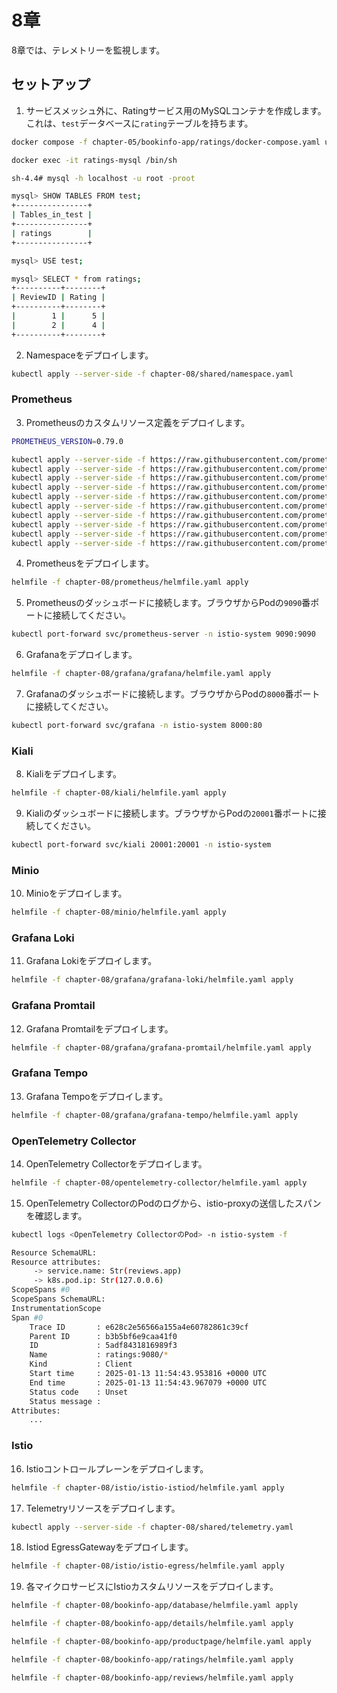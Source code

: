 # 8章

8章では、テレメトリーを監視します。

## セットアップ

1. サービスメッシュ外に、Ratingサービス用のMySQLコンテナを作成します。これは、`test`データベースに`rating`テーブルを持ちます。

```bash
docker compose -f chapter-05/bookinfo-app/ratings/docker-compose.yaml up -d

docker exec -it ratings-mysql /bin/sh

sh-4.4# mysql -h localhost -u root -proot

mysql> SHOW TABLES FROM test;
+----------------+
| Tables_in_test |
+----------------+
| ratings        |
+----------------+

mysql> USE test;

mysql> SELECT * from ratings;
+----------+--------+
| ReviewID | Rating |
+----------+--------+
|        1 |      5 |
|        2 |      4 |
+----------+--------+
```

2. Namespaceをデプロイします。

```bash
kubectl apply --server-side -f chapter-08/shared/namespace.yaml
```

### Prometheus

3. Prometheusのカスタムリソース定義をデプロイします。

```bash
PROMETHEUS_VERSION=0.79.0

kubectl apply --server-side -f https://raw.githubusercontent.com/prometheus-operator/prometheus-operator/v${PROMETHEUS_VERSION}/example/prometheus-operator-crd/monitoring.coreos.com_alertmanagerconfigs.yaml
kubectl apply --server-side -f https://raw.githubusercontent.com/prometheus-operator/prometheus-operator/v${PROMETHEUS_VERSION}/example/prometheus-operator-crd/monitoring.coreos.com_alertmanagers.yaml
kubectl apply --server-side -f https://raw.githubusercontent.com/prometheus-operator/prometheus-operator/v${PROMETHEUS_VERSION}/example/prometheus-operator-crd/monitoring.coreos.com_podmonitors.yaml
kubectl apply --server-side -f https://raw.githubusercontent.com/prometheus-operator/prometheus-operator/v${PROMETHEUS_VERSION}/example/prometheus-operator-crd/monitoring.coreos.com_probes.yaml
kubectl apply --server-side -f https://raw.githubusercontent.com/prometheus-operator/prometheus-operator/v${PROMETHEUS_VERSION}/example/prometheus-operator-crd/monitoring.coreos.com_prometheusagents.yaml
kubectl apply --server-side -f https://raw.githubusercontent.com/prometheus-operator/prometheus-operator/v${PROMETHEUS_VERSION}/example/prometheus-operator-crd/monitoring.coreos.com_prometheuses.yaml
kubectl apply --server-side -f https://raw.githubusercontent.com/prometheus-operator/prometheus-operator/v${PROMETHEUS_VERSION}/example/prometheus-operator-crd/monitoring.coreos.com_prometheusrules.yaml
kubectl apply --server-side -f https://raw.githubusercontent.com/prometheus-operator/prometheus-operator/v${PROMETHEUS_VERSION}/example/prometheus-operator-crd/monitoring.coreos.com_scrapeconfigs.yaml
kubectl apply --server-side -f https://raw.githubusercontent.com/prometheus-operator/prometheus-operator/v${PROMETHEUS_VERSION}/example/prometheus-operator-crd/monitoring.coreos.com_servicemonitors.yaml
kubectl apply --server-side -f https://raw.githubusercontent.com/prometheus-operator/prometheus-operator/v${PROMETHEUS_VERSION}/example/prometheus-operator-crd/monitoring.coreos.com_thanosrulers.yaml
```

4. Prometheusをデプロイします。

```bash
helmfile -f chapter-08/prometheus/helmfile.yaml apply
```

5. Prometheusのダッシュボードに接続します。ブラウザからPodの`9090`番ポートに接続してください。

```bash
kubectl port-forward svc/prometheus-server -n istio-system 9090:9090
```

6. Grafanaをデプロイします。

```bash
helmfile -f chapter-08/grafana/grafana/helmfile.yaml apply
```

7. Grafanaのダッシュボードに接続します。ブラウザからPodの`8000`番ポートに接続してください。

```bash
kubectl port-forward svc/grafana -n istio-system 8000:80
```

### Kiali

8. Kialiをデプロイします。

```bash
helmfile -f chapter-08/kiali/helmfile.yaml apply
```

9. Kialiのダッシュボードに接続します。ブラウザからPodの`20001`番ポートに接続してください。

```bash
kubectl port-forward svc/kiali 20001:20001 -n istio-system
```

### Minio

10. Minioをデプロイします。

```bash
helmfile -f chapter-08/minio/helmfile.yaml apply
```

### Grafana Loki

11. Grafana Lokiをデプロイします。

```bash
helmfile -f chapter-08/grafana/grafana-loki/helmfile.yaml apply
```

### Grafana Promtail

12. Grafana Promtailをデプロイします。

```bash
helmfile -f chapter-08/grafana/grafana-promtail/helmfile.yaml apply
```

### Grafana Tempo

13. Grafana Tempoをデプロイします。

```bash
helmfile -f chapter-08/grafana/grafana-tempo/helmfile.yaml apply
```

### OpenTelemetry Collector

14. OpenTelemetry Collectorをデプロイします。

```bash
helmfile -f chapter-08/opentelemetry-collector/helmfile.yaml apply
```

15. OpenTelemetry CollectorのPodのログから、istio-proxyの送信したスパンを確認します。

```bash
kubectl logs <OpenTelemetry CollectorのPod> -n istio-system -f

Resource SchemaURL:
Resource attributes:
     -> service.name: Str(reviews.app)
     -> k8s.pod.ip: Str(127.0.0.6)
ScopeSpans #0
ScopeSpans SchemaURL:
InstrumentationScope
Span #0
    Trace ID       : e628c2e56566a155a4e60782861c39cf
    Parent ID      : b3b5bf6e9caa41f0
    ID             : 5adf8431816989f3
    Name           : ratings:9080/*
    Kind           : Client
    Start time     : 2025-01-13 11:54:43.953816 +0000 UTC
    End time       : 2025-01-13 11:54:43.967079 +0000 UTC
    Status code    : Unset
    Status message :
Attributes:
    ...
```

### Istio

16. Istioコントロールプレーンをデプロイします。

```bash
helmfile -f chapter-08/istio/istio-istiod/helmfile.yaml apply
```

17. Telemetryリソースをデプロイします。

```bash
kubectl apply --server-side -f chapter-08/shared/telemetry.yaml
```

18. Istiod EgressGatewayをデプロイします。

```bash
helmfile -f chapter-08/istio/istio-egress/helmfile.yaml apply
```

19. 各マイクロサービスにIstioカスタムリソースをデプロイします。

```bash
helmfile -f chapter-08/bookinfo-app/database/helmfile.yaml apply

helmfile -f chapter-08/bookinfo-app/details/helmfile.yaml apply

helmfile -f chapter-08/bookinfo-app/productpage/helmfile.yaml apply

helmfile -f chapter-08/bookinfo-app/ratings/helmfile.yaml apply

helmfile -f chapter-08/bookinfo-app/reviews/helmfile.yaml apply
```
